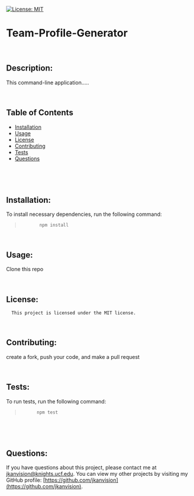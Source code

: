 [![License: MIT](https://img.shields.io/badge/License-MIT-yellow.svg)](https://opensource.org/licenses/MIT)
  
  # Team-Profile-Generator
  <br>

  

  ## Description: 
  This command-line application.....
  &nbsp;
  &nbsp;

  &nbsp;
  &nbsp;
  ## Table of Contents
  - [Installation](#installation)
  - [Usage](#usage)
  - [License](#license)
  - [Contributing](#contributing)
  - [Tests](#tests)
  - [Questions](#questions)
  <br>

  &nbsp;
  &nbsp;
  ## Installation:
  To install necessary dependencies, run the following command:
  >            npm install
  

  &nbsp;
  &nbsp;
  ## Usage:
  Clone this repo 
  &nbsp;
  &nbsp;

  &nbsp;
  &nbsp;
  ## License:
      This project is licensed under the MIT license.

    
  &nbsp;
  &nbsp;

  ## Contributing:
  create a fork, push your code, and make a pull request
  &nbsp;
  &nbsp;

  &nbsp;
  &nbsp;
  ## Tests:
  To run tests, run the following command:
  >           npm test
  &nbsp;
  &nbsp;
  
  &nbsp;
  &nbsp;
  ## Questions:
  If you have questions about this project, please contact me at [jkanvision@knights.ucf.edu](mailto:jkanvision@knights.ucf.edu). You can view my other projects by visiting my GitHub profile: [https://github.com/jkanvision](https://github.com/jkanvision).